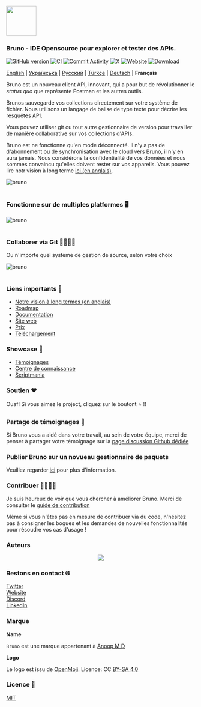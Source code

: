 <br />
<img src="assets/images/logo-transparent.png" width="80"/>

### Bruno - IDE Opensource pour explorer et tester des APIs.

[![GitHub version](https://badge.fury.io/gh/usebruno%2Fbruno.svg)](https://badge.fury.io/gh/usebruno%bruno)
[![CI](https://github.com/usebruno/bruno/actions/workflows/unit-tests.yml/badge.svg?branch=main)](https://github.com/usebruno/bruno/workflows/unit-tests.yml)
[![Commit Activity](https://img.shields.io/github/commit-activity/m/usebruno/bruno)](https://github.com/usebruno/bruno/pulse)
[![X](https://img.shields.io/twitter/follow/use_bruno?style=social&logo=x)](https://twitter.com/use_bruno)
[![Website](https://img.shields.io/badge/Website-Visit-blue)](https://www.usebruno.com)
[![Download](https://img.shields.io/badge/Download-Latest-brightgreen)](https://www.usebruno.com/downloads)

[English](/readme.md) | [Українська](/readme_ua.md) | [Русский](/readme_ru.md) | [Türkçe](/readme_tr.md) | [Deutsch](/readme_de.md) | **Français**

Bruno est un nouveau client API, innovant, qui a pour but de révolutionner le _status quo_ que représente Postman et les autres outils.

Brunos sauvegarde vos collections directement sur votre système de fichier. Nous utilisons un langage de balise de type texte pour décrire les resquêtes API.

Vous pouvez utiliser git ou tout autre gestionnaire de version pour travailler de manière collaborative sur vos collections d'APIs.

Bruno est ne fonctionne qu'en mode déconnecté. Il n'y a pas de d'abonnement ou de synchronisation avec le cloud vers Bruno, il n'y en aura jamais. Nous considérons la confidentialité de vos données et nous sommes convaincu qu'elles doivent rester sur vos appareils. Vous pouvez lire notr vision à long terme [ici (en anglais)](https://github.com/usebruno/bruno/discussions/269).

![bruno](assets/images/landing-2.png) <br /><br />

### Fonctionne sur de multiples platformes 🖥️

![bruno](assets/images/run-anywhere.png) <br /><br />

### Collaborer via Git 👩‍💻🧑‍💻

Ou n'importe quel système de gestion de source, selon votre choix

![bruno](assets/images/version-control.png) <br /><br />

### Liens importants 📌

- [Notre vision à long termes (en anglais)](https://github.com/usebruno/bruno/discussions/269)
- [Roadmap](https://github.com/usebruno/bruno/discussions/384)
- [Documentation](https://docs.usebruno.com)
- [Site web](https://www.usebruno.com)
- [Prix](https://www.usebruno.com/pricing)
- [Téléchargement](https://www.usebruno.com/downloads)

### Showcase 🎥

- [Témoignages](https://github.com/usebruno/bruno/discussions/343)
- [Centre de connaissance](https://github.com/usebruno/bruno/discussions/386)
- [Scriptmania](https://github.com/usebruno/bruno/discussions/385)

### Soutien ❤️

Ouaf! Si vous aimez le project, cliquez sur le boutont ⭐ !!

### Partage de témoignages 📣

Si Bruno vous a aidé dans votre travail, au sein de votre équipe, merci de penser à partager votre témoignage sur la [page discussion Github dédiée](https://github.com/usebruno/bruno/discussions/343)

### Publier Bruno sur un novueau gestionnaire de paquets

Veuillez regarder [ici](publishing.md) pour plus d'information.

### Contribuer 👩‍💻🧑‍💻

Je suis heureux de voir que vous chercher à améliorer Bruno. Merci de consulter le [guide de contribution](contributing_fr.md)

Même si vous n'êtes pas en mesure de contribuer via du code, n'hésitez pas à consigner les bogues et les demandes de nouvelles fonctionnalités pour résoudre vos cas d'usage !

### Auteurs

<div align="center">
    <a href="https://github.com/usebruno/bruno/graphs/contributors">
        <img src="https://contrib.rocks/image?repo=usebruno/bruno" />
    </a>
</div>

### Restons en contact 🌐

[Twitter](https://twitter.com/use_bruno) <br />
[Website](https://www.usebruno.com) <br />
[Discord](https://discord.com/invite/KgcZUncpjq) <br />
[LinkedIn](https://www.linkedin.com/company/usebruno)

### Marque

**Name**

`Bruno` est une marque appartenant à [Anoop M D](https://www.helloanoop.com/)

**Logo**

Le logo est issu de [OpenMoji](https://openmoji.org/library/emoji-1F436/).
 Licence: CC [BY-SA 4.0](https://creativecommons.org/licenses/by-sa/4.0/)

### Licence 📄

[MIT](license.md)
